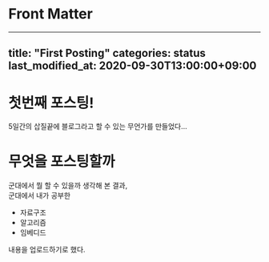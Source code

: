 # Front Matter
---
title: "First Posting"
categories: status
last_modified_at: 2020-09-30T13:00:00+09:00
---

# 첫번째 포스팅!

5일간의 삽질끝에 블로그라고 할 수 있는 무언가를 만들었다...  

# 무엇을 포스팅할까

군대에서 뭘 할 수 있을까 생각해 본 결과,  
군대에서 내가 공부한  
* 자료구조
* 알고리즘
* 임베디드

내용을 업로드하기로 했다.
